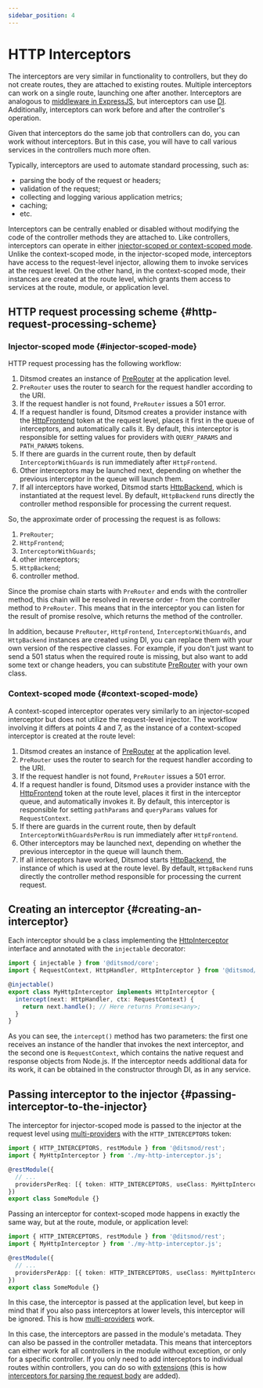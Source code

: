 ```yaml
---
sidebar_position: 4
---
```


# HTTP Interceptors

The interceptors are very similar in functionality to controllers, but they do not create routes, they are attached to existing routes. Multiple interceptors can work on a single route, launching one after another. Interceptors are analogous to [middleware in ExpressJS][5], but interceptors can use [DI][106]. Additionally, interceptors can work before and after the controller's operation. 

Given that interceptors do the same job that controllers can do, you can work without interceptors. But in this case, you will have to call various services in the controllers much more often.

Typically, interceptors are used to automate standard processing, such as:

- parsing the body of the request or headers;
- validation of the request;
- collecting and logging various application metrics;
- caching;
- etc.

Interceptors can be centrally enabled or disabled without modifying the code of the controller methods they are attached to. Like controllers, interceptors can operate in either [injector-scoped or context-scoped mode][109]. Unlike the context-scoped mode, in the injector-scoped mode, interceptors have access to the request-level injector, allowing them to invoke services at the request level. On the other hand, in the context-scoped mode, their instances are created at the route level, which grants them access to services at the route, module, or application level.

## HTTP request processing scheme {#http-request-processing-scheme}

### Injector-scoped mode {#injector-scoped-mode}

HTTP request processing has the following workflow:

1. Ditsmod creates an instance of [PreRouter][7] at the application level.
2. `PreRouter` uses the router to search for the request handler according to the URI.
3. If the request handler is not found, `PreRouter` issues a 501 error.
4. If a request handler is found, Ditsmod creates a provider instance with the [HttpFrontend][2] token at the request level, places it first in the queue of interceptors, and automatically calls it. By default, this interceptor is responsible for setting values for providers with `QUERY_PARAMS` and `PATH_PARAMS` tokens.
5. If there are guards in the current route, then by default `InterceptorWithGuards` is run immediately after `HttpFrontend`.
6. Other interceptors may be launched next, depending on whether the previous interceptor in the queue will launch them.
7. If all interceptors have worked, Ditsmod starts [HttpBackend][3], which is instantiated at the request level. By default, `HttpBackend` runs directly the controller method responsible for processing the current request.

So, the approximate order of processing the request is as follows:

1. `PreRouter`;
2. `HttpFrontend`;
3. `InterceptorWithGuards`;
4. other interceptors;
5. `HttpBackend`;
6. controller method.

Since the promise chain starts with `PreRouter` and ends with the controller method, this chain will be resolved in reverse order - from the controller method to `PreRouter`. This means that in the interceptor you can listen for the result of promise resolve, which returns the method of the controller.

In addition, because `PreRouter`, `HttpFrontend`, `InterceptorWithGuards`, and `HttpBackend` instances are created using DI, you can replace them with your own version of the respective classes. For example, if you don't just want to send a 501 status when the required route is missing, but also want to add some text or change headers, you can substitute [PreRouter][7] with your own class.

### Context-scoped mode {#context-scoped-mode}

A context-scoped interceptor operates very similarly to an injector-scoped interceptor but does not utilize the request-level injector. The workflow involving it differs at points 4 and 7, as the instance of a context-scoped interceptor is created at the route level:

1. Ditsmod creates an instance of [PreRouter][7] at the application level.
2. `PreRouter` uses the router to search for the request handler according to the URI.
3. If the request handler is not found, `PreRouter` issues a 501 error.
4. If a request handler is found, Ditsmod uses a provider instance with the [HttpFrontend][2] token at the route level, places it first in the interceptor queue, and automatically invokes it. By default, this interceptor is responsible for setting `pathParams` and `queryParams` values for `RequestContext`.
5. If there are guards in the current route, then by default `InterceptorWithGuardsPerRou` is run immediately after `HttpFrontend`.
6. Other interceptors may be launched next, depending on whether the previous interceptor in the queue will launch them.
7. If all interceptors have worked, Ditsmod starts [HttpBackend][3], the instance of which is used at the route level. By default, `HttpBackend` runs directly the controller method responsible for processing the current request.

## Creating an interceptor {#creating-an-interceptor}

Each interceptor should be a class implementing the [HttpInterceptor][1] interface and annotated with the `injectable` decorator:

```ts
import { injectable } from '@ditsmod/core';
import { RequestContext, HttpHandler, HttpInterceptor } from '@ditsmod/rest';

@injectable()
export class MyHttpInterceptor implements HttpInterceptor {
  intercept(next: HttpHandler, ctx: RequestContext) {
    return next.handle(); // Here returns Promise<any>;
  }
}
```

As you can see, the `intercept()` method has two parameters: the first one receives an instance of the handler that invokes the next interceptor, and the second one is `RequestContext`, which contains the native request and response objects from Node.js. If the interceptor needs additional data for its work, it can be obtained in the constructor through DI, as in any service.

## Passing interceptor to the injector {#passing-interceptor-to-the-injector}

The interceptor for injector-scoped mode is passed to the injector at the request level using [multi-providers][107] with the `HTTP_INTERCEPTORS` token:

```ts
import { HTTP_INTERCEPTORS, restModule } from '@ditsmod/rest';
import { MyHttpInterceptor } from './my-http-interceptor.js';

@restModule({
  // ...
  providersPerReq: [{ token: HTTP_INTERCEPTORS, useClass: MyHttpInterceptor, multi: true }],
})
export class SomeModule {}
```

Passing an interceptor for context-scoped mode happens in exactly the same way, but at the route, module, or application level:

```ts
import { HTTP_INTERCEPTORS, restModule } from '@ditsmod/rest';
import { MyHttpInterceptor } from './my-http-interceptor.js';

@restModule({
  // ...
  providersPerApp: [{ token: HTTP_INTERCEPTORS, useClass: MyHttpInterceptor, multi: true }],
})
export class SomeModule {}
```

In this case, the interceptor is passed at the application level, but keep in mind that if you also pass interceptors at lower levels, this interceptor will be ignored. This is how [multi-providers][107] work.

In this case, the interceptors are passed in the module's metadata. They can also be passed in the controller metadata. This means that interceptors can either work for all controllers in the module without exception, or only for a specific controller. If you only need to add interceptors to individual routes within controllers, you can do so with [extensions][108] (this is how [interceptors for parsing the request body][9] are added).

[1]: https://github.com/ditsmod/ditsmod/blob/core-2.54.0/packages/core/src/types/http-interceptor.ts#L43-L45
[2]: https://github.com/ditsmod/ditsmod/blob/core-2.54.0/packages/core/src/interceptors/default-http-frontend.ts
[3]: https://github.com/ditsmod/ditsmod/blob/core-2.54.0/packages/core/src/interceptors/default-http-backend.ts
[5]: https://expressjs.com/en/guide/writing-middleware.html
[7]: https://github.com/ditsmod/ditsmod/blob/core-2.54.0/packages/core/src/services/pre-router.ts
[8]: https://github.com/ditsmod/ditsmod/blob/core-2.54.0/packages/core/src/types/route-data.ts
[9]: https://github.com/ditsmod/ditsmod/blob/body-parser-2.16.0/packages/body-parser/src/body-parser.extension.ts#L54

[106]: /components-of-ditsmod-app/dependency-injection
[107]: /components-of-ditsmod-app/dependency-injection#multi-providers
[108]: /components-of-ditsmod-app/extensions
[109]: /components-of-ditsmod-app/controllers-and-services/#what-is-a-controller
